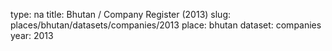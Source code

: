 type: na
title: Bhutan / Company Register (2013)
slug: places/bhutan/datasets/companies/2013
place: bhutan
dataset: companies
year: 2013
